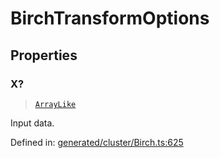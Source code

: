 # BirchTransformOptions

## Properties

### X?

> [`ArrayLike`](../types/ArrayLike.md)

Input data.

Defined in:  [generated/cluster/Birch.ts:625](https://github.com/transitive-bullshit/scikit-learn-ts/blob/122b3c0/packages/sklearn/src/generated/cluster/Birch.ts#L625)
